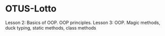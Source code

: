 # OTUS-Lotto
Lesson 2: Basics of OOP. OOP principles. Lesson 3: OOP. Magic methods, duck typing, static methods, class methods
